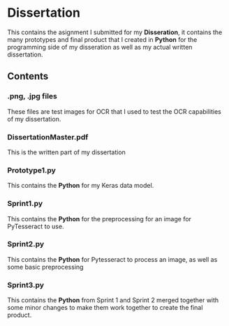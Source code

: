 # Dissertation
This contains the asignment I submitted for my **Disseration**, it contains the many prototypes and final product that I created in **Python** for the programming side of my disseration as well as my actual written dissertation.
## Contents

### .png, .jpg files
These files are test images for OCR that I used to test the OCR capabilities of my dissertation.

### DissertationMaster.pdf
This is the written part of my dissertation

### Prototype1.py
This contains the **Python** for my Keras data model.

### Sprint1.py
This contains the **Python** for the preprocessing for an image for PyTesseract to use.

### Sprint2.py
This contains the **Python** for Pytesseract to process an image, as well as some basic preprocessing

### Sprint3.py
This contains the **Python** from Sprint 1 and Sprint 2 merged together with some minor changes to make them work together to create the final product.
